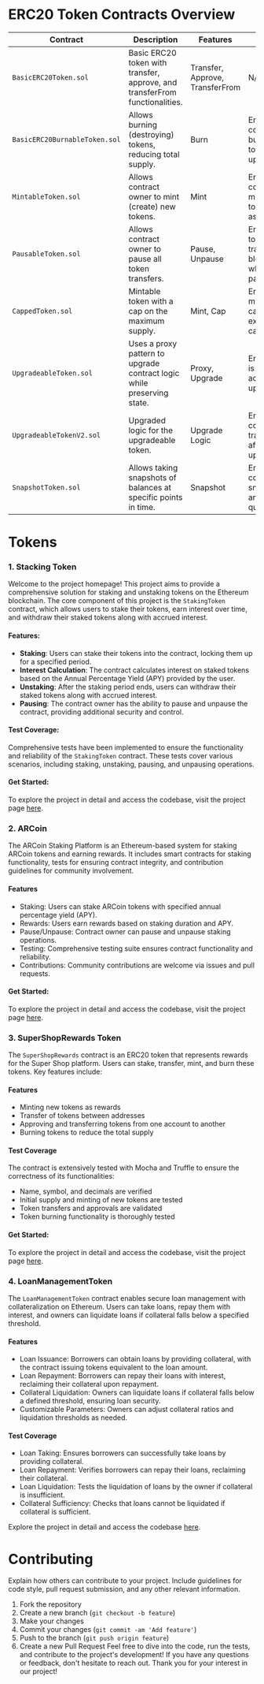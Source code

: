 # ERC20 Token Contracts Overview

| Contract                         | Description                                              | Features                                              | Tests                                           | Code                                          |
|----------------------------------|----------------------------------------------------------|-------------------------------------------------------|-------------------------------------------------|-----------------------------------------------|
| `BasicERC20Token.sol`            | Basic ERC20 token with transfer, approve, and transferFrom functionalities. | Transfer, Approve, TransferFrom                      | N/A                                             | [solidity](/ERC20Basic/contracts/BasicERC20Token.sol), [OpenZepplin](/ERC20-openzeppelin/contracts/BasicERC20Token.sol) |
| `BasicERC20BurnableToken.sol`    | Allows burning (destroying) tokens, reducing total supply. | Burn                                                  | Ensure correct burning and total supply update | [solidity](/ERC20Basic/contracts/BasicERC20BurnableToken.sol) , [OpenZepplin](/ERC20-openzeppelin/contracts/BasicERC20BurnableToken.sol) |
| `MintableToken.sol`              | Allows contract owner to mint (create) new tokens.      | Mint                                                  | Ensure correct minting and token assignment    | [solidity](/ERC20Basic/contracts/MintableToken.sol) , [OpenZepplin](/ERC20-openzeppelin/contracts/MintablePausableToken.sol)  |
| `PausableToken.sol`              | Allows contract owner to pause all token transfers.     | Pause, Unpause                                        | Ensure token transfers are blocked when paused | [solidity](/ERC20Basic/contracts/PausableToken.sol) , [OpenZepplin](/ERC20-openzeppelin/contracts/MintablePausableToken.sol)  |
| `CappedToken.sol`                | Mintable token with a cap on the maximum supply.        | Mint, Cap                                             | Ensure minting cannot exceed the cap          | [solidity](/ERC20Basic/contracts/CappedToken.sol), [OpenZepplin](/ERC20-openzeppelin/contracts/CappedToken.sol)  |
| `UpgradeableToken.sol`           | Uses a proxy pattern to upgrade contract logic while preserving state. | Proxy, Upgrade                                        | Ensure state is preserved across upgrades     | [solidity](/ERC20Basic/contracts/UpgradeableToken.sol) , [OpenZepplin](/ERC20-openzeppelin/contracts/BasicERC20Token.sol) |
| `UpgradeableTokenV2.sol`         | Upgraded logic for the upgradeable token.               | Upgrade Logic                                         | Ensure correct state transition after upgrade | [solidity](/ERC20Basic/contracts/UpgradeableTokenV2.sol), [OpenZepplin](/ERC20-openzeppelin/contracts/BasicERC20Token.sol)  |
| `SnapshotToken.sol`              | Allows taking snapshots of balances at specific points in time. | Snapshot                                              | Ensure correct snapshotting and querying      | [solidity](/ERC20Basic/contracts/SnapshotToken.sol), [OpenZepplin](/ERC20-openzeppelin/contracts/BasicERC20Token.sol)  |


# Tokens

### 1. Stacking Token

Welcome to the project homepage! This project aims to provide a comprehensive solution for staking and unstaking tokens on the Ethereum blockchain. The core component of this project is the `StakingToken` contract, which allows users to stake their tokens, earn interest over time, and withdraw their staked tokens along with accrued interest. 

#### Features:

- **Staking**: Users can stake their tokens into the contract, locking them up for a specified period.
- **Interest Calculation**: The contract calculates interest on staked tokens based on the Annual Percentage Yield (APY) provided by the user.
- **Unstaking**: After the staking period ends, users can withdraw their staked tokens along with accrued interest.
- **Pausing**: The contract owner has the ability to pause and unpause the contract, providing additional security and control.

#### Test Coverage:

Comprehensive tests have been implemented to ensure the functionality and reliability of the `StakingToken` contract. These tests cover various scenarios, including staking, unstaking, pausing, and unpausing operations.

#### Get Started:

To explore the project in detail and access the codebase, visit the project page [here](/Tokens/Staking-token-contract/).


### 2. ARCoin     

The ARCoin Staking Platform is an Ethereum-based system for staking ARCoin tokens and earning rewards. It includes smart contracts for staking functionality, tests for ensuring contract integrity, and contribution guidelines for community involvement. 

#### Features

- Staking: Users can stake ARCoin tokens with specified annual percentage yield (APY).
- Rewards: Users earn rewards based on staking duration and APY.
- Pause/Unpause: Contract owner can pause and unpause staking operations.
- Testing: Comprehensive testing suite ensures contract functionality and reliability.
- Contributions: Community contributions are welcome via issues and pull requests.

#### Get Started:

To explore the project in detail and access the codebase, visit the project page [here](/Tokens/AR-coin/).


### 3. SuperShopRewards Token 

The `SuperShopRewards` contract is an ERC20 token that represents rewards for the Super Shop platform. Users can stake, transfer, mint, and burn these tokens. Key features include:


#### Features

- Minting new tokens as rewards
- Transfer of tokens between addresses
- Approving and transferring tokens from one account to another
- Burning tokens to reduce the total supply

#### Test Coverage

The contract is extensively tested with Mocha and Truffle to ensure the correctness of its functionalities:

- Name, symbol, and decimals are verified
- Initial supply and minting of new tokens are tested
- Token transfers and approvals are validated
- Token burning functionality is thoroughly tested

#### Get Started:

To explore the project in detail and access the codebase, visit the project page [here](/Tokens/Super-Shop-Rewards-token/).

### 4. LoanManagementToken 

The `LoanManagementToken` contract enables secure loan management with collateralization on Ethereum. Users can take loans, repay them with interest, and owners can liquidate loans if collateral falls below a specified threshold.

#### Features

- Loan Issuance: Borrowers can obtain loans by providing collateral, with the contract issuing tokens equivalent to the loan amount.
- Loan Repayment: Borrowers can repay their loans with interest, reclaiming their collateral upon repayment.
- Collateral Liquidation: Owners can liquidate loans if collateral falls below a defined threshold, ensuring loan security.
- Customizable Parameters: Owners can adjust collateral ratios and liquidation thresholds as needed.

#### Test Coverage

- Loan Taking: Ensures borrowers can successfully take loans by providing collateral.
- Loan Repayment: Verifies borrowers can repay their loans, reclaiming their collateral.
- Loan Liquidation: Tests the liquidation of loans by the owner if collateral is insufficient.
- Collateral Sufficiency: Checks that loans cannot be liquidated if collateral is sufficient.

Explore the project in detail and access the codebase [here](/Tokens/LoanManagementToken/).



# Contributing

Explain how others can contribute to your project. Include guidelines for code style, pull request submission, and any other relevant information.

1. Fork the repository
1. Create a new branch (`git checkout -b feature`)
1. Make your changes
1. Commit your changes (`git commit -am 'Add feature'`)
1. Push to the branch (`git push origin feature`)
1. Create a new Pull Request
Feel free to dive into the code, run the tests, and contribute to the project's development! If you have any questions or feedback, don't hesitate to reach out. Thank you for your interest in our project!
